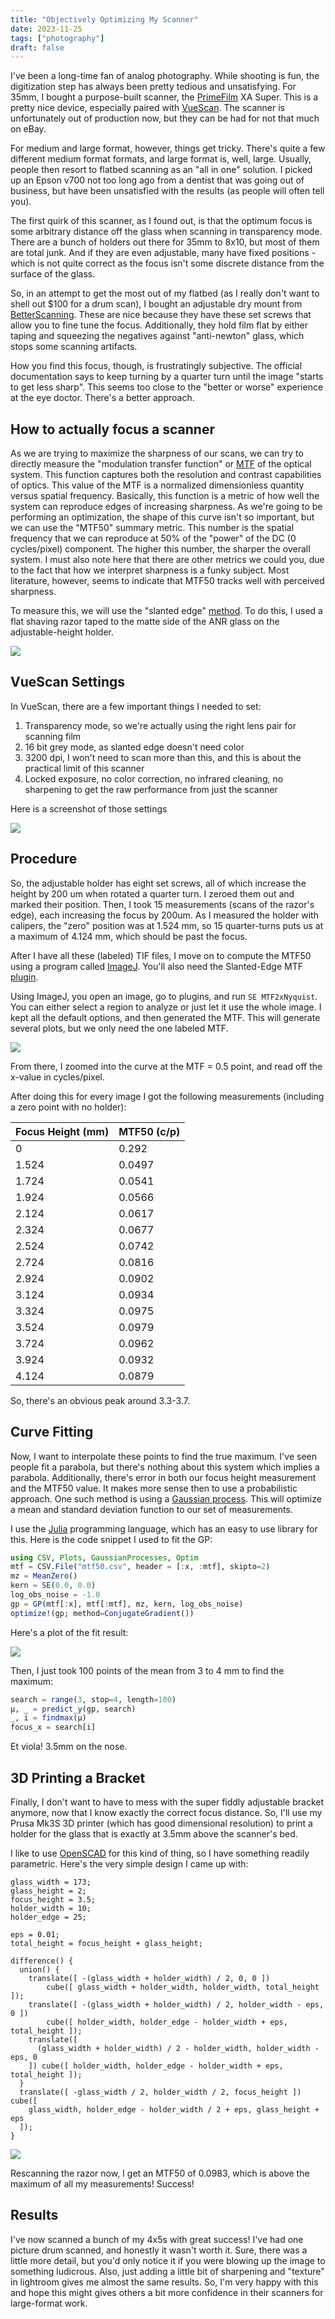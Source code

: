 ```yaml
---
title: "Objectively Optimizing My Scanner"
date: 2023-11-25
tags: ["photography"]
draft: false
---
```


I've been a long-time fan of analog photography. While shooting is fun, the digitization step has always been pretty tedious and unsatisfying. For 35mm, I bought a purpose-built scanner, the [PrimeFilm](https://www.scanace.com/product/film-scanners) XA Super. This is a pretty nice device, especially paired with [VueScan](https://www.hamrick.com/). The scanner is unfortunately out of production now, but they can be had for not that much on eBay.

For medium and large format, however, things get tricky. There's quite a few different medium format formats, and large format is, well, large. Usually, people then resort to flatbed scanning as an "all in one" solution. I picked up an Epson v700 not too long ago from a dentist that was going out of business, but have been unsatisfied with the results (as people will often tell you).

The first quirk of this scanner, as I found out, is that the optimum focus is some arbitrary distance off the glass when scanning in transparency mode. There are a bunch of holders out there for 35mm to 8x10, but most of them are total junk. And if they are even adjustable, many have fixed positions - which is not quite correct as the focus isn't some discrete distance from the surface of the glass.

So, in an attempt to get the most out of my flatbed (as I really don't want to shell out $100 for a drum scan), I bought an adjustable dry mount from [BetterScanning](http://www.betterscanning.com/). These are nice because they have these set screws that allow you to fine tune the focus. Additionally, they hold film flat by either taping and squeezing the negatives against "anti-newton" glass, which stops some scanning artifacts.

How you find this focus, though, is frustratingly subjective. The official documentation says to keep turning by a quarter turn until the image "starts to get less sharp". This seems too close to the "better or worse" experience at the eye doctor. There's a better approach.

## How to actually focus a scanner

As we are trying to maximize the sharpness of our scans, we can try to directly measure the "modulation transfer function" or [MTF](https://www.edmundoptics.com/knowledge-center/application-notes/optics/introduction-to-modulation-transfer-function/) of the optical system. This function captures both the resolution and contrast capabilities of optics. This value of the MTF is a normalized dimensionless quantity versus spatial frequency. Basically, this function is a metric of how well the system can reproduce edges of increasing sharpness. As we're going to be performing an optimization, the shape of this curve isn't so important, but we can use the "MTF50" summary metric. This number is the spatial frequency that we can reproduce at 50% of the "power" of the DC (0 cycles/pixel) component. The higher this number, the sharper the overall system. I must also note here that there are other metrics we could you, due to the fact that how we interpret sharpness is a funky subject. Most literature, however, seems to indicate that MTF50 tracks well with perceived sharpness.

To measure this, we will use the "slanted edge" [method](https://www.imatest.com/wp-content/uploads/2015/02/Slanted-Edge_MTF_Stability_Repeatability.pdf). To do this, I used a flat shaving razor taped to the matte side of the ANR glass on the adjustable-height holder.

![](/assets/razor.jpg)

## VueScan Settings

In VueScan, there are a few important things I needed to set:

1. Transparency mode, so we're actually using the right lens pair for scanning film
2. 16 bit grey mode, as slanted edge doesn't need color
3. 3200 dpi, I won't need to scan more than this, and this is about the practical limit of this scanner
4. Locked exposure, no color correction, no infrared cleaning, no sharpening to get the raw performance from just the scanner

Here is a screenshot of those settings

![](/assets/scan_setup.png)

## Procedure

So, the adjustable holder has eight set screws, all of which increase the height by 200 um when rotated a quarter turn. I zeroed them out and marked their position. Then, I took 15 measurements (scans of the razor's edge), each increasing the focus by 200um. As I measured the holder with calipers, the "zero" position was at 1.524 mm, so 15 quarter-turns puts us at a maximum of 4.124 mm, which should be past the focus.

After I have all these (labeled) TIF files, I move on to compute the MTF50 using a program called [ImageJ](https://imagej.net/ij/). You'll also need the Slanted-Edge MTF [plugin](https://imagej.net/ij/ij/plugins/se-mtf/index.html).

Using ImageJ, you open an image, go to plugins, and run `SE MTF2xNyquist`. You can either select a region to analyze or just let it use the whole image. I kept all the default options, and then generated the MTF. This will generate several plots, but we only need the one labeled MTF.

![](/assets/MTF.png)

From there, I zoomed into the curve at the MTF = 0.5 point, and read off the x-value in cycles/pixel.

After doing this for every image I got the following measurements (including a zero point with no holder):

| Focus Height (mm) | MTF50 (c/p) |
| ----------------- | ----------- |
| 0                 | 0.292       |
| 1.524             | 0.0497      |
| 1.724             | 0.0541      |
| 1.924             | 0.0566      |
| 2.124             | 0.0617      |
| 2.324             | 0.0677      |
| 2.524             | 0.0742      |
| 2.724             | 0.0816      |
| 2.924             | 0.0902      |
| 3.124             | 0.0934      |
| 3.324             | 0.0975      |
| 3.524             | 0.0979      |
| 3.724             | 0.0962      |
| 3.924             | 0.0932      |
| 4.124             | 0.0879      |

So, there's an obvious peak around 3.3-3.7.

## Curve Fitting

Now, I want to interpolate these points to find the true maximum. I've seen people fit a parabola, but there's nothing about this system which implies a parabola. Additionally, there's error in both our focus height measurement and the MTF50 value. It makes more sense then to use a probabilistic approach. One such method is using a [Gaussian process](https://en.wikipedia.org/wiki/Gaussian_process). This will optimize a mean and standard deviation function to our set of measurements.

I use the [Julia](https://julialang.org/) programming language, which has an easy to use library for this. Here is the code snippet I used to fit the GP:

```julia
using CSV, Plots, GaussianProcesses, Optim
mtf = CSV.File("mtf50.csv", header = [:x, :mtf], skipto=2)
mz = MeanZero()
kern = SE(0.0, 0.0)
log_obs_noise = -1.0
gp = GP(mtf[:x], mtf[:mtf], mz, kern, log_obs_noise)
optimize!(gp; method=ConjugateGradient())
```

Here's a plot of the fit result:

![](/assets/mtf_fit.png)

Then, I just took 100 points of the mean from 3 to 4 mm to find the maximum:

```julia
search = range(3, stop=4, length=100)
μ, _ = predict_y(gp, search)
_, i = findmax(μ)
focus_x = search[i]
```

Et viola! 3.5mm on the nose.

## 3D Printing a Bracket

Finally, I don't want to have to mess with the super fiddly adjustable bracket anymore, now that I know exactly the correct focus distance. So, I'll use my Prusa Mk3S 3D printer (which has good dimensional resolution) to print a holder for the glass that is exactly at 3.5mm above the scanner's bed.

I like to use [OpenSCAD](https://openscad.org/) for this kind of thing, so I have something readily parametric. Here's the very simple design I came up with:

```scad
glass_width = 173;
glass_height = 2;
focus_height = 3.5;
holder_width = 10;
holder_edge = 25;

eps = 0.01;
total_height = focus_height + glass_height;

difference() {
  union() {
    translate([ -(glass_width + holder_width) / 2, 0, 0 ])
        cube([ glass_width + holder_width, holder_width, total_height ]);
    translate([ -(glass_width + holder_width) / 2, holder_width - eps, 0 ])
        cube([ holder_width, holder_edge - holder_width + eps, total_height ]);
    translate([
      (glass_width + holder_width) / 2 - holder_width, holder_width - eps, 0
    ]) cube([ holder_width, holder_edge - holder_width + eps, total_height ]);
  }
  translate([ -glass_width / 2, holder_width / 2, focus_height ]) cube([
    glass_width, holder_edge - holder_width / 2 + eps, glass_height + eps
  ]);
}
```

![](/assets/scad_bracket.png)

Rescanning the razor now, I get an MTF50 of 0.0983, which is above the maximum of all my measurements! Success!

## Results

I've now scanned a bunch of my 4x5s with great success! I've had one picture drum scanned, and honestly it wasn't worth it. Sure, there was a little more detail, but you'd only notice it if you were blowing up the image to something ludicrous. Also, just adding a little bit of sharpening and "texture" in lightroom gives me almost the same results. So, I'm very happy with this and hope this might gives others a bit more confidence in their scanners for large-format work.
